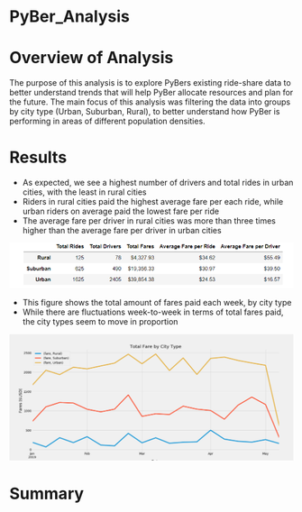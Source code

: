 # PyBer_Analysis

# Overview of Analysis
The purpose of this analysis is to explore PyBers existing ride-share data to better understand trends that will help PyBer allocate resources and plan for the future. The main focus of this analysis was filtering the data into groups by city type (Urban, Suburban, Rural), to better understand how PyBer is performing in areas of different population densities. 



# Results 

- As expected, we see a highest number of drivers and total rides in urban cities, with the least in rural cities
- Riders in rural cities paid the highest average fare per each ride, while urban riders on average paid the lowest fare per ride
- The average fare per driver in rural cities was more than three times higher than the average fare per driver in urban cities

![pyber_summary_df](pyber_summary_df.PNG)





- This figure shows the total amount of fares paid each week, by city type
- While there are fluctuations week-to-week in terms of total fares paid, the city types seem to move in proportion

![weekly_fare_summary](weekly_fare_summary.png)

# Summary 


